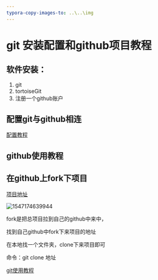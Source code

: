 ```yaml
---
typora-copy-images-to: ..\..\img
---
```


# git 安装配置和github项目教程

## 软件安装：

1. git
2. tortoiseGit
3. 注册一个github账户

## 配置git与github相连

[配置教程](https://blog.csdn.net/harrain/article/details/72467947)

## github使用教程

## 在github上fork下项目

[项目地址](https://github.com/FanXini/DisposalSludgeSystem)

![1547174639944](..\..\img\1547174639944.png)

fork是把总项目拉到自己的github中来中，

找到自己github中fork下来项目的地址

在本地找一个文件夹，clone下来项目即可

命令：git clone 地址

[git使用教程](https://blog.csdn.net/fanxin_i/article/details/81042817)